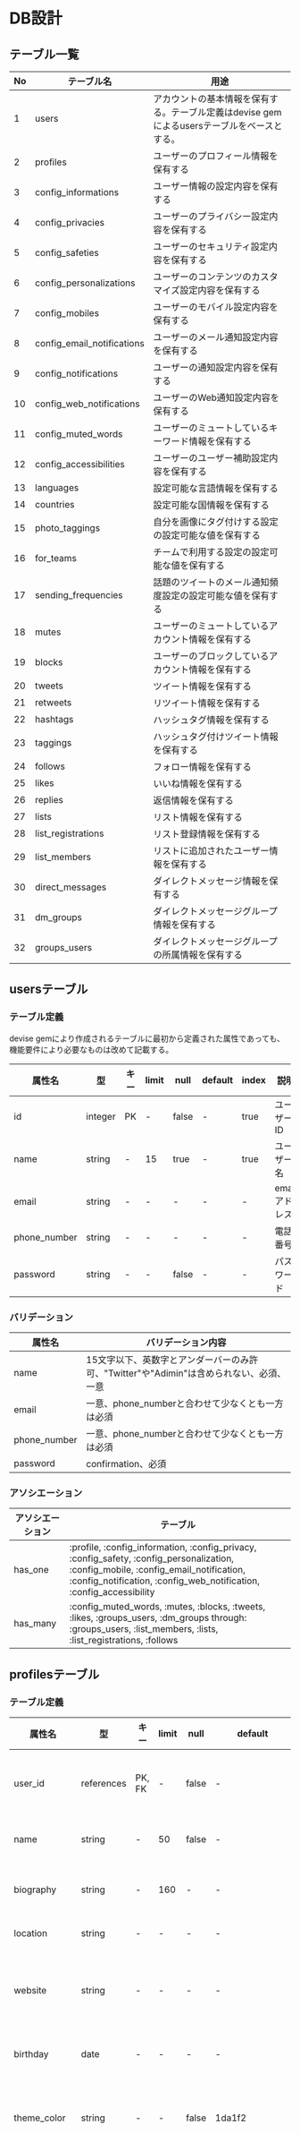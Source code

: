 # DB設計
## テーブル一覧
|No|テーブル名|用途|
|--|--------|---|
|1|users|アカウントの基本情報を保有する。テーブル定義はdevise gemによるusersテーブルをベースとする。|
|2|profiles|ユーザーのプロフィール情報を保有する|
|3|config_informations|ユーザー情報の設定内容を保有する|
|4|config_privacies|ユーザーのプライバシー設定内容を保有する|
|5|config_safeties|ユーザーのセキュリティ設定内容を保有する|
|6|config_personalizations|ユーザーのコンテンツのカスタマイズ設定内容を保有する|
|7|config_mobiles|ユーザーのモバイル設定内容を保有する|
|8|config_email_notifications|ユーザーのメール通知設定内容を保有する|
|9|config_notifications|ユーザーの通知設定内容を保有する|
|10|config_web_notifications|ユーザーのWeb通知設定内容を保有する|
|11|config_muted_words|ユーザーのミュートしているキーワード情報を保有する|
|12|config_accessibilities|ユーザーのユーザー補助設定内容を保有する|
|13|languages|設定可能な言語情報を保有する|
|14|countries|設定可能な国情報を保有する|
|15|photo_taggings|自分を画像にタグ付けする設定の設定可能な値を保有する|
|16|for_teams|チームで利用する設定の設定可能な値を保有する|
|17|sending_frequencies|話題のツイートのメール通知頻度設定の設定可能な値を保有する|
|18|mutes|ユーザーのミュートしているアカウント情報を保有する|
|19|blocks|ユーザーのブロックしているアカウント情報を保有する|
|20|tweets|ツイート情報を保有する|
|21|retweets|リツイート情報を保有する|
|22|hashtags|ハッシュタグ情報を保有する|
|23|taggings|ハッシュタグ付けツイート情報を保有する|
|24|follows|フォロー情報を保有する|
|25|likes|いいね情報を保有する|
|26|replies|返信情報を保有する|
|27|lists|リスト情報を保有する|
|28|list_registrations|リスト登録情報を保有する|
|29|list_members|リストに追加されたユーザー情報を保有する|
|30|direct_messages|ダイレクトメッセージ情報を保有する|
|31|dm_groups|ダイレクトメッセージグループ情報を保有する|
|32|groups_users|ダイレクトメッセージグループの所属情報を保有する|

## usersテーブル
### テーブル定義
devise gemにより作成されるテーブルに最初から定義された属性であっても、機能要件により必要なものは改めて記載する。

|属性名|型|キー|limit|null|default|index|説明|
|----|---|---|-----|---|--------|-----|---|
|id|integer|PK|-|false|-|true|ユーザーID|
|name|string|-|15|true|-|true|ユーザー名|
|email|string|-|-|-|-|-|emailアドレス|
|phone_number|string|-|-|-|-|-|電話番号|
|password|string|-|-|false|-|-|パスワード|

### バリデーション
|属性名|バリデーション内容|
|-----|---------------|
|name|15文字以下、英数字とアンダーバーのみ許可、"Twitter"や"Adimin"は含められない、必須、一意|
|email|一意、phone_numberと合わせて少なくとも一方は必須|
|phone_number|一意、phone_numberと合わせて少なくとも一方は必須|
|password|confirmation、必須|

### アソシエーション
|アソシエーション|テーブル|
|-------------|-------|
|has_one|:profile, :config_information, :config_privacy, :config_safety, :config_personalization, :config_mobile, :config_email_notification, :config_notification, :config_web_notification, :config_accessibility|
|has_many|:config_muted_words, :mutes, :blocks, :tweets, :likes, :groups_users, :dm_groups through: :groups_users, :list_members, :lists, :list_registrations, :follows|

## profilesテーブル
### テーブル定義
|属性名|型|キー|limit|null|default|index|説明|
|----|---|---|-----|---|--------|-----|---|
|user_id|references|PK, FK|-|false|-|-|ユーザーID|
|name|string|-|50|false|-|true|表示名|
|biography|string|-|160|-|-|-|自己紹介|
|location|string|-|-|-|-|-|場所|
|website|string|-|-|-|-|-|ホームページ|
|birthday|date|-|-|-|-|-|誕生日|
|theme_color|string|-|-|false|1da1f2|-|テーマカラー|
|profile_photo|string|-|-|false|empty_avatar.png|-|プロフィール画像|
|header_photo|string|-|-|-|-|-|ヘッダー画像|

### バリデーション
|属性名|バリデーション内容|
|-----|---------------|
|name|50文字以下、必須|
|biography|160文字以下|
|theme_color|16進数3バイト表記のみ許可、必須|

### アソシエーション
|アソシエーション|テーブル|
|-------------|-------|
|belongs_to|:users|

## config_informationsテーブル
### テーブル定義
|属性名|型|キー|limit|null|default|index|説明|
|----|---|---|-----|---|--------|-----|---|
|user_id|references|PK, FK|-|false|-|-|ユーザーID|
|lang|references|FK|-|false|日本語|-|言語設定|
|time_zone|string|-|-|false|Tokyo|-|タイムゾーン|
|loging_verification|boolean|-|-|false|false|-|ログイン認証|
|no_username_only_password_reset|boolean|-|-|false|false|-|パスワードのリセットに個人情報を使う|
|country_id|references|FK|-|false|日本|-|コンテンツの国|
|autoplay|boolean|-|-|false|true|-|動画の自動再生|
|personalize_timeline|boolean|-|-|false|true|-|重要な新着ツイートをトップに表示|

### バリデーション
なし

### アソシエーション
|アソシエーション|テーブル|
|-------------|-------|
|belongs_to|:user, :country, :language|

## config_privaciesテーブル
### テーブル定義
|属性名|型|キー|limit|null|default|index|説明|
|----|---|---|-----|---|--------|-----|---|
|user_id|references|PK, FK|-|false|-|-|ユーザーID|
|protected|boolean|-|-|false|false|-|ツイートを非公開にする|
|geo_enabled|boolean|-|-|false|false|-|位置情報付きでツイート|
|photo_tagging_id|references|FK|-|false|1|-|自分を画像にタグ付けすることを許可|
|discoverable_by_email|boolean|-|-|false|true|-|メールアドレスの照合と通知を許可する|
|mobile_discoverable|boolean|-|-|false|true|-|電話番号の照合と通知を許可する|
|for_team_id|references|FK|-|false|1|-|チームでの使用|
|allow_dms_from_anyone|boolean|-|-|false|false|-|すべてのユーザーからダイレクトメッセージを受信する|
|allow_dm_receipts|boolean|-|-|false|true|-|既読通知の送信/受信|

### バリデーション
なし

### アソシエーション
|アソシエーション|テーブル|
|-------------|-------|
|belongs_to|:user, :for_team, :photo_tagging|

## config_safetiesテーブル
### テーブル定義
|属性名|型|キー|limit|null|default|index|説明|
|----|---|---|-----|---|--------|-----|---|
|user_id|references|PK, FK|-|false|-|-|ユーザーID|
|hide_sensitive_content|boolean|-|-|false|true|-|不適切な内容を表示しない|
|remove_blocked_and_muted_accounts|boolean|-|-|false|true|-|ブロックまたはミュートしているアカウントを除外|
|display_sensitive_media|boolean|-|-|false|false|-|センシティブな内容を含む可能性のある画像/動画を表示する|
|mark_media_sensitive|boolean|-|-|false|false|-|ツイートする画像/動画をセンシティブな内容を含むものとして設定する|

### バリデーション
なし

### アソシエーション
|アソシエーション|テーブル|
|-------------|-------|
|belongs_to|:user|

## config_personalizationsテーブル
### テーブル定義
|属性名|型|キー|limit|null|default|index|説明|
|----|---|---|-----|---|--------|-----|---|
|user_id|references|PK, FK|-|false|-|-|ユーザーID|
|allow_ads_personalization|boolean|-|-|false|true|-|広告をカスタマイズ|
|allow_logged_out_device_personalization|boolean|-|-|false|true|-|すべての端末間でカスタマイズ|
|allow_location_history_personalization|boolean|-|-|false|true|-|位置情報をもとにカスタマイズ|
|use_cookie_personalization|boolean|-|-|false|false|-|Twitterコンテンツを閲覧したウェブの場所を追跡|
|allow_sharing_data_for_third_party_personalization|boolean|-|-|false|true|-|お客様のデータをTwitterのビジネスパートナーと共有する|

### バリデーション
なし

### アソシエーション
|アソシエーション|テーブル|
|-------------|-------|
|belongs_to|:user|

## config_mobilesテーブル
### テーブル定義
|属性名|型|キー|limit|null|default|index|説明|
|----|---|---|-----|---|--------|-----|---|
|user_id|references|PK, FK|-|false|-|-|ユーザーID|
|country_id|references|FK|-|false|日本|-|国|
|phone_number|string|-|-|-|-|-|携帯の電話番号|

### バリデーション
なし

### アソシエーション
|アソシエーション|テーブル|
|-------------|-------|
|belongs_to|:user, :country|

## config_email_notificationsテーブル
### テーブル定義
|属性名|型|キー|limit|null|default|index|説明|
|----|---|---|-----|---|--------|-----|---|
|user_id|references|PK, FK|-|false|-|-|ユーザーID|
|send_network_activity_email|boolean|-|-|false|true|-|新しい通知があります|
|send_new_direct_text_email|boolean|-|-|false|true|-|ダイレクトメッセージを受けとったとき|
|send_shared_tweet_email|boolean|-|-|false|true|-|誰かがツイートをメールしたとき|
|network_digest_schedule|boolean|-|-|false|true|-|話題のツイートの頻度|
|sending_frequency_id|references|FK|-|false|1|-|送信頻度|
|performance_digest_schedule|boolean|-|-|false|true|-|ツイートのパフォーマンスに関する更新|
|send_email_newsletter|boolean|-|-|false|true|-|Twitterの商品や機能更新に関するお知らせ|
|send_activation_email|boolean|-|-|false|true|-|Twitterを使いこなすためのヒント|
|send_resurrection_email|boolean|-|-|false|true|-|未読の新着ツイート|
|send_partner_email|boolean|-|-|false|true|-|パートナー製品やサードパーティーサービスなどに関するTwitterからのお知らせ|
|send_survey_email|boolean|-|-|false|true|-|アンケートに関するお知らせ|
|send_follow_recs_email|boolean|-|-|false|true|-|おすすめユーザー|
|send_similar_people_email|boolean|-|-|false|true|-|最近のフォローに基づいたおすすめユーザー|
|send_smb_sales_marketing_email|boolean|-|-|false|true|-|Twitterのビジネス向けサービスについてのヒント|

### バリデーション
なし

### アソシエーション
|アソシエーション|テーブル|
|-------------|-------|
|belongs_to|:user, :sending_frequency|

## config_notificationsテーブル
### テーブル定義
|属性名|型|キー|limit|null|default|index|説明|
|----|---|---|-----|---|--------|-----|---|
|user_id|references|PK, FK|-|false|-|-|ユーザーID|
|following_filter_enabled|boolean|-|-|false|false|-|フォローしていないアカウント|
|filter_not_followed_by_enabled|boolean|-|-|false|false|-|フォローされていないアカウント|
|filter_new_users_enabled|boolean|-|-|false|false|-|新しいアカウント|
|filter_default_profile_image_enabled|boolean|-|-|false|false|-|プロフィール画像が設定されていないアカウント|
|filter_no_confirmed_email_enabled|boolean|-|-|false|false|-|メールアドレスが未認証のアカウント|
|filter_no_confirmed_phone_enabled|boolean|-|-|false|false|-|電話番号が未認証のアカウント|
|quality_filter_enabled|boolean|-|-|false|true|-|クオリティフィルター|

### バリデーション
なし

### アソシエーション
|アソシエーション|テーブル|
|-------------|-------|
|belongs_to|:user|

## config_web_notificationsテーブル
### テーブル定義
|属性名|型|キー|limit|null|default|index|説明|
|----|---|---|-----|---|--------|-----|---|
|user_id|references|PK, FK|-|false|-|-|ユーザーID|
|browser_notification_enabled|boolean|-|-|false|false|-|ブラウザ通知をオンにする|

### バリデーション
なし

### アソシエーション
|アソシエーション|テーブル|
|-------------|-------|
|belongs_to|:user|

## config_muted_wordsテーブル
### テーブル定義
|属性名|型|キー|limit|null|default|index|説明|
|----|---|---|-----|---|--------|-----|---|
|user_id|references|PK, FK|-|false|-|-|ユーザーID|
|muted_word|string|PK|-|false|-|-|ミュート対象キーワード|

### バリデーション
なし

### アソシエーション
|アソシエーション|テーブル|
|-------------|-------|
|belongs_to|:user|

## config_accessibilitiesテーブル
### テーブル定義
|属性名|型|キー|limit|null|default|index|説明|
|----|---|---|-----|---|--------|-----|---|
|user_id|references|PK, FK|-|false|-|-|ユーザーID|
|alt_text_compose_enabled|boolean|-|-|false|false|-|画像の説明を追加|

### バリデーション
なし

### アソシエーション
|アソシエーション|テーブル|
|-------------|-------|
|belongs_to|:user|

## languagesテーブル
### テーブル定義

|属性名|型|キー|limit|null|default|index|説明|
|----|---|---|-----|---|--------|-----|---|
|id|integer|PK|-|false|-|-|ID|
|value|string|-|-|false|-|-|コード値|
|name|string|-|-|false|-|-|表示名|

### バリデーション
|属性名|バリデーション内容|
|-----|---------------|
|value|一意|
|name|一意|

### アソシエーション
|アソシエーション|テーブル|
|-------------|-------|
|has_many|:config_informations|

## countriesテーブル
### テーブル定義
|属性名|型|キー|limit|null|default|index|説明|
|----|---|---|-----|---|--------|-----|---|
|id|integer|PK|-|false|-|-|ID|
|value|string|-|-|false|-|-|コード値|
|name|string|-|-|false|-|-|表示名|
|using_config_information|boolean|-|-|false|true|-|ユーザー情報でのコンテンツの国設定で使用するタプルかどうかを識別する|
|using_config_mobiles|boolean|-|-|false|true|-|モバイル設定での国設定で使用するタプルかどうかを識別する|

### バリデーション
|属性名|バリデーション内容|
|-----|---------------|
|value|一意|
|name|一意|

### アソシエーション
|アソシエーション|テーブル|
|-------------|-------|
|has_many|:config_mobiles, :config_informations|

## photo_taggingsテーブル
### テーブル定義
|属性名|型|キー|limit|null|default|index|説明|
|----|---|---|-----|---|--------|-----|---|
|id  |integer|PK|-|false|-|-|ID|
|description|string|-|-|false|-|-|設定項目名|

### バリデーション
なし

### アソシエーション
|アソシエーション|テーブル|
|-------------|-------|
|has_many|:config_privacies|

## for_teamsテーブル
### テーブル定義
|属性名|型|キー|limit|null|default|index|説明|
|----|---|---|-----|---|--------|-----|---|
|id  |integer|PK|-|false|-|-|ID|
|description|string|-|-|false|-|-|設定項目名|

### バリデーション
なし

### アソシエーション
|アソシエーション|テーブル|
|-------------|-------|
|has_many|:config_privacies|

## sending_frequenciesテーブル
### テーブル定義
|属性名|型|キー|limit|null|default|index|説明|
|----|---|---|-----|---|--------|-----|---|
|id  |integer|PK|-|false|-|-|ID|
|description|string|-|-|false|-|-|設定項目名|

### バリデーション
なし

### アソシエーション
|アソシエーション|テーブル|
|-------------|-------|
|has_many|:config_email_notifications|

## mutesテーブル
### テーブル定義
|属性名|型|キー|limit|null|default|index|説明|
|----|---|---|-----|---|--------|-----|---|
|user_id|references|PK, FK|-|false|-|-|ユーザーID|
|muted_user_id|references|PK, FK|-|false|-|-|ミュート対象ユーザーID|

### バリデーション
なし

### アソシエーション
|アソシエーション|テーブル|
|-------------|-------|
|belongs_to|:user|

## blocksテーブル
### テーブル定義
|属性名|型|キー|limit|null|default|index|説明|
|----|---|---|-----|---|--------|-----|---|
|user_id|references|PK, FK|-|false|-|-|ユーザーID|
|blocked_user_id|references|PK, FK|-|false|-|-|ブロック対象ユーザーID|

### バリデーション
なし

### アソシエーション
|アソシエーション|テーブル|
|-------------|-------|
|belongs_to|:user|

## tweetsテーブル
### テーブル定義
|属性名|型|キー|limit|null|default|index|説明|
|----|---|---|-----|---|--------|-----|---|
|id|integer|PK|-|-|-|true|ツイートID|
|text|string|-|280|-|-|-|ツイートテキスト|
|image_1|string|-|-|-|-|-|写真1ファイル名|
|image_2|string|-|-|-|-|-|写真2ファイル名|
|image_3|string|-|-|-|-|-|写真3ファイル名|
|image_4|string|-|-|-|-|-|写真4ファイル名|
|gif|string|-|-|-|-|-|GIF画像ファイル名|
|movie|string|-|-|-|-|-|動画ファイル名|
|created_at|timestamp|-|-|false|-|-|ツイート日時|
|user_id|references|FK|-|false|-|-|ツイートユーザーID|
|likes_count|integer|-|-|false|0|-|いいね合計数|
|retweets_count|integer|-|-|false|0|-|リツイート合計数|
|replies_count|integer|-|-|false|0|-|返信合計数|
|plays_count|integer|-|-|false|0|-|動画再生回数|

### バリデーション
|属性名|バリデーション内容|
|-----|---------------|
|text|text, image_1, image_gif, movieの少なくともいずれか一つが必須|
|image_1|text, image_1, image_gif, movieの少なくともいずれか一つが必須|
|image_gif|text, image_1, image_gif, movieの少なくともいずれか一つが必須|
|movie|text, image_1, image_gif, movieの少なくともいずれか一つが必須|

### アソシエーション
|アソシエーション|テーブル|
|-------------|-------|
|belongs_to|:user|
|has_many|:likes, :replies, :taggings, :hashtags through: :taggings, :retweets|

## retweetsテーブル
### テーブル定義
|属性名|型|キー|limit|null|default|index|説明|
|----|---|---|-----|---|--------|-----|---|
|tweet_id|references|PK, FK|-|false|-|-|リツイートしたツイートID|
|retweet_id|references|PK, FK|-|false|-|-|リツイートされたツイートID|

### バリデーション
なし

### アソシエーション
|アソシエーション|テーブル|
|-------------|-------|
|belongs_to|:tweet|

## hashtagsテーブル
### テーブル定義
|属性名|型|キー|limit|null|default|index|説明|
|----|---|---|-----|---|--------|-----|---|
|id|integer|PK|-|-|-|-|ID|
|name|string|-|-|false|-|true|タグ名|
|taggings_count|integer|-|-|false|0|-|ツイート回数|

### バリデーション
なし

### アソシエーション
|アソシエーション|テーブル|
|-------------|-------|
|has_many|:taggings, :tweets through: :taggings|

## taggingsテーブル
### テーブル定義
|属性名|型|キー|limit|null|default|index|説明|
|----|---|---|-----|---|--------|-----|---|
|hashtag_id|references|PK, FK|-|false|-|-|ハッシュタグID|
|tweet_id|references|PK, FK|-|false|-|-|ハッシュタグ付けされたツイートID|

### バリデーション
なし

### アソシエーション
|アソシエーション|テーブル|
|-------------|-------|
|belongs_to|:hashtag, :tweet|

## followsテーブル
### テーブル定義
|属性名|型|キー|limit|null|default|index|説明|
|----|---|---|-----|---|--------|-----|---|
|user_id|references|PK, FK|-|false|-|-|フォローしたユーザーID|
|user_id|references|PK, FK|-|false|-|-|フォローされたユーザーID|

### バリデーション
なし

### アソシエーション
|アソシエーション|テーブル|
|-------------|-------|
|belongs_to|:user|

## likesテーブル
### テーブル定義
|属性名|型|キー|limit|null|default|index|説明|
|----|---|---|-----|---|--------|-----|---|
|user_id|references|PK, FK|-|false|-|-|いいねしたユーザーID|
|tweet_id|references|PK, FK|-|false|-|-|いいねされたツイートID|

### バリデーション
なし

### アソシエーション
|アソシエーション|テーブル|
|-------------|-------|
|belongs_to|:user, :tweet|

## repliesテーブル
### テーブル定義
|属性名|型|キー|limit|null|default|index|説明|
|----|---|---|-----|---|--------|-----|---|
|tweet_id|references|PK|-|-|-|-|返信ツイートのID|
|replied_tweet_id|references|PK|-|-|-|-|返信先のツイートID|

### バリデーション
なし

### アソシエーション
|アソシエーション|テーブル|
|-------------|-------|
|belongs_to|:tweet|

## listsテーブル
### テーブル定義
|属性名|型|キー|limit|null|default|index|説明|
|----|---|---|-----|---|--------|-----|---|
|id|integer|PK|-|-|-|-|リストID|
|user_id|references|PK, FK|-|false|-|-|リストを作成したユーザーID|
|name|string|-|25|false|-|-|リスト名|
|description|string|-|100|-|-|-|リストの説明|
|public|boolean|-|-|false|true|-|公開設定|

### バリデーション
なし

### アソシエーション
|アソシエーション|テーブル|
|-------------|-------|
|belongs_to|:user|
|has_many|:list_registrations, :list_members|

## list_registrationsテーブル
### テーブル定義
|属性名|型|キー|limit|null|default|index|説明|
|----|---|---|-----|---|--------|-----|---|
|list_id|references|PK, FK|-|-|-|-|リストID|
|user_id|references|PK, FK|-|-|-|-|リストを登録したユーザーID|

### バリデーション
なし

### アソシエーション
|アソシエーション|テーブル|
|-------------|-------|
|belongs_to|:user, :list|

## list_membersテーブル
### テーブル定義
|属性名|型|キー|limit|null|default|index|説明|
|----|---|---|-----|---|--------|-----|---|
|list_id|references|PK, FK|-|-|-|-|リストID|
|user_id|references|PK, FK|-|-|-|-|リストに追加されたユーザーID|

### バリデーション
なし

### アソシエーション
|アソシエーション|テーブル|
|-------------|-------|
|belongs_to|:user, :list|

## direct_messagesテーブル
### テーブル定義
|属性名|型|キー|limit|null|default|index|説明|
|----|---|---|-----|---|--------|-----|---|
|message_id|integer|PK|-|-|-|-|メッセージID|
|group_id|integer|FK|-|-|-|-|グループID|
|user_id|references|FK|-|false|-|-|送信ユーザーID|
|text|string|-|280|-|-|-|メッセージテキスト|
|image|string|-|-|-|-|-|写真ファイル名|
|gif|string|-|-|-|-|-|GIF画像ファイル名|
|movie|string|-|-|-|-|-|動画ファイル名|
|created_at|timestamp|-|-|false|-|-|送信日時|

### バリデーション
なし

### アソシエーション
|アソシエーション|テーブル|
|-------------|-------|
|belogns_to|:dm_group|

## dm_groupsテーブル
### テーブル定義
|属性名|型|キー|limit|null|default|index|説明|
|----|---|---|-----|---|--------|-----|---|
|id|integer|PK|-|-|-|-|グループID|

### バリデーション
なし

### アソシエーション
|アソシエーション|テーブル|
|-------------|-------|
|has_many|:direct_messages, :groups_users, :users through: :groups_users|

## groups_usersテーブル
### テーブル定義
|属性名|型|キー|limit|null|default|index|説明|
|----|---|---|-----|---|--------|-----|---|
|group_id|references|PK, FK|-|-|-|-|グループID|
|user_id|references|PK, FK|-|-|-|-|ユーザーID|

### バリデーション
なし

### アソシエーション
|アソシエーション|テーブル|
|-------------|-------|
|belongs_to|:user, :dm_group|
